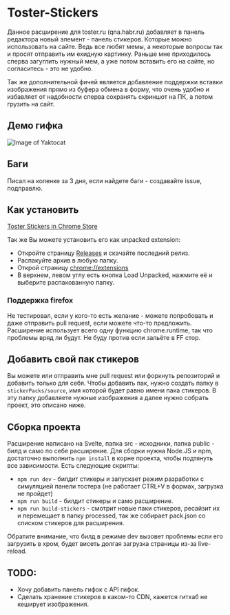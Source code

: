  # Toster-Stickers
Данное расширение для toster.ru (qna.habr.ru) добавляет в панель редактора новый элемент - панель стикеров. Которые можно использовать на сайте.
Ведь все любят мемы, а некоторые вопросы так и просят отправить им ехидную картинку. Раньше мне приходилось сперва загуглить нужный мем, а уже потом вставить его на сайте, но согласитесь - это не удобно.

Так же дополнительной фичей является добавление поддержки вставки изображения прямо из буфера обмена в форму, что очень удобно и избавляет от надобности сперва сохранять скриншот на ПК, а потом грузить на сайт.

## Демо гифка
![Image of Yaktocat](https://github.com/d0kur0/toster-stickers/blob/master/screenshots/ezgif-5-36bbbc88ebc8.gif?raw=true)

## Баги
Писал на коленке за 3 дня, если найдете баги - создавайте issue, подправлю.

## Как установить
[Toster Stickers in Chrome Store](https://chrome.google.com/webstore/detail/toster-stickers/biohplimnkjgemnkkhdbjenjkngnbpkp?hl=ru)

Так же Вы можете установить его как unpacked extension:

- Откройте страницу [Releases](https://github.com/d0kur0/toster-stickers/releases) и скачайте последний релиз.
- Распакуйте архив в любую папку.
- Открой страницу [chrome://extensions](chrome://extensions)
- В верхнем, левом углу есть кнопка Load Unpacked, нажмите её и выберите распакованную папку.

### Поддержка firefox
Не тестировал, если у кого-то есть желание - можете попробовать и даже отправить pull request, если можете что-то предложить.
Расширение использует всего одну функцию chrome.runtime, так что проблемы вряд ли будут. Не буду против если зальёте в FF стор.

## Добавить свой пак стикеров
Вы можете или отправить мне pull request или форкнуть репозиторий и добавить только для себя.
Чтобы добавить пак, нужно создать папку в ``stickerPacks/source``, имя которой будет равно имени пака стикеров.
В эту папку добавляете нужные изображения а далее нужно собрать проект, это описано ниже.

## Сборка проекта
Расширение написано на Svelte, папка src - исходники, папка public - билд и само по себе расширение.
Для сборки нужна Node.JS и npm, достаточно выполнить ``npm install`` в корне проекта, чтобы подтянуть все зависимости.
Есть следующие скрипты:
- ``npm run dev`` - билдит стикеры и запускает режим разработки с симуляцией панели тостера (не работает CTRL+V в формах, загрузка не пройдет)
- ``npm run build`` - билдит стикеры и само расширение.
- ``npm run build-stickers`` - смотрит новые паки стикеров, ресайзит их и перемещает в папку processed, так же собирает pack.json со списком стикеров для расширения.

Обратите внимание, что билд в режиме dev вызовет проблемы если его загрузить в хром, будет висеть долгая загрузка страницы из-за live-reload.

## TODO:
- Хочу добавить панель гифок с API гифок.
- Сделать хранение стикеров в каком-то CDN, кажется гитхаб не кеширует изображения.
